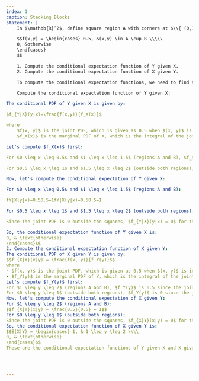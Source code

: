 ```yaml
---
index: 1
caption: Stacking Blocks
statement: |
    In $\mathbb{R}^2$, define square region A with corners at $\\{ (0,1), (1,1),(1,2), (0,2) \\}$ and square region B with corners at $\\{ (0.5,0),(1.5,0),(1.5,1),(0.5,1) \\}$.  Suppose that random variables X and Y have joint density given by,

    $$f(x,y) = \begin{cases} 0.5, &(x,y) \in A \cup B \\\\\
    0, &otherwise
    \end{cases} 
    $$

    1. Compute the conditional expectation function of Y given X.  
    2. Compute the conditional expectation function of X given Y.

    To compute the conditional expectation functions, we need to find the conditional probability density functions (PDFs) first. Once we have those, we can calculate the conditional expectations.

    Compute the conditional expectation function of Y given X:

The conditional PDF of Y given X is given by:

$f_{Y∣X}(y∣x)=\frac{f(x,y)}{f_X(x)}$​

where
    $f(x, y)$ is the joint PDF, which is given as 0.5 when $(x, y)$ is in either region A or region B.
    $f_X(x)$ is the marginal PDF of X, which is the integral of the joint PDF over all possible values of Y for a given X.

Let's compute $f_X(x)$ first:

For $0 \leq x \leq 0.5$ and $1 \leq x \leq 1.5$ (regions A and B), $f_X(x)$ is 0.5 since the joint PDF is constant within these regions.

For $0.5 \leq x \leq 1$ and $1.5 \leq x \leq 2$ (outside both regions), $f_X(x)$ is 0 since the joint PDF is 0 outside the squares.

Now, let's compute the conditional expectation of Y given X:

For $0 \leq x \leq 0.5$ and $1 \leq x \leq 1.5$ (regions A and B):

fY∣X(y∣x)=0.50.5=1fY∣X​(y∣x)=0.50.5​=1

For $0.5 \leq x \leq 1$ and $1.5 \leq x \leq 2$ (outside both regions):

Since the joint PDF is 0 outside the squares, $f_{Y|X}(y|x) = 0$ for these regions.

So, the conditional expectation function of Y given X is:
0, & \text{otherwise}
\end{cases}$$
2. Compute the conditional expectation function of X given Y:
The conditional PDF of X given Y is given by:
$$f_{X|Y}(x|y) = \frac{f(x, y)}{f_Y(y)}$$
where
- $f(x, y)$ is the joint PDF, which is given as 0.5 when $(x, y)$ is in either region A or region B.
- $f_Y(y)$ is the marginal PDF of Y, which is the integral of the joint PDF over all possible values of X for a given Y.
Let's compute $f_Y(y)$ first:
For $1 \leq y \leq 2$ (regions A and B), $f_Y(y)$ is 0.5 since the joint PDF is constant within these regions.
For $0 \leq y \leq 1$ (outside both regions), $f_Y(y)$ is 0 since the joint PDF is 0 outside the squares.
Now, let's compute the conditional expectation of X given Y:
For $1 \leq y \leq 2$ (regions A and B):
$$f_{X|Y}(x|y) = \frac{0.5}{0.5} = 1$$
For $0 \leq y \leq 1$ (outside both regions):
Since the joint PDF is 0 outside the squares, $f_{X|Y}(x|y) = 0$ for these regions.
So, the conditional expectation function of X given Y is:
$$E(X|Y) = \begin{cases} 1, & 1 \leq y \leq 2 \\\\
0, & \text{otherwise}
\end{cases}$$
These are the conditional expectation functions of Y given X and X given Y based on the given joint PDF.



    
---
```

